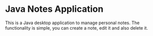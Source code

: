 Java Notes Application
=====================

This is a Java desktop application to manage personal notes.
The functionality is simple, you can create a note, edit it and also delete it.
